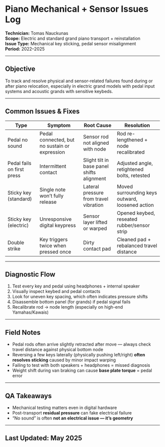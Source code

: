 # Piano Mechanical + Sensor Issues Log  
**Technician:** Tomas Nauckunas  
**Scope:** Electric and standard grand piano transport + reinstallation  
**Issue Type:** Mechanical key sticking, pedal sensor misalignment  
**Period:** 2022–2025

---

## Objective

To track and resolve physical and sensor-related failures found during or after piano relocation, especially in electric grand models with pedal input systems and acoustic grands with sensitive keybeds.

---

## Common Issues & Fixes

| Type | Symptom | Root Cause | Resolution |
|------|---------|------------|------------|
| Pedal no sound | Pedal connected, but no sustain or expression | Sensor rod not aligned with node | Rod re-lengthened + node recalibrated |
| Pedal fails on first press | Intermittent contact | Slight tilt in base panel shifts alignment | Adjusted angle, retightened bolts, retested |
| Sticky key (standard) | Single note won’t fully release | Lateral pressure from travel vibration | Moved surrounding keys outward, loosened action |
| Sticky key (electric) | Unresponsive digital keypress | Sensor layer lifted or warped | Opened keybed, reseated rubber/sensor strip |
| Double strike | Key triggers twice when pressed once | Dirty contact pad | Cleaned pad + rebalanced travel distance |

---

## Diagnostic Flow

1. Test every key and pedal using headphones + internal speaker  
2. Visually inspect keybed and pedal contacts  
3. Look for uneven key spacing, which often indicates pressure shifts  
4. Disassemble bottom panel (for grands) if pedal signal fails  
5. Recalibrate rod → node length (especially on high-end Yamahas/Kawais)

---

## Field Notes

- Pedal rods often arrive slightly retracted after move — always check travel distance against physical bottom node  
- Reversing a few keys laterally (physically pushing left/right) **often resolves sticking** caused by minor impact warping  
- Failing to test with both speakers + headphones = missed diagnosis  
- Weight shift during van braking can cause **base plate torque** = pedal error

---

## QA Takeaways

- Mechanical testing matters even in digital hardware  
- Post-transport **residual pressure** can fake electrical failure  
- “No sound” is often **not an electrical issue — it’s geometry**

---

## Last Updated: May 2025
